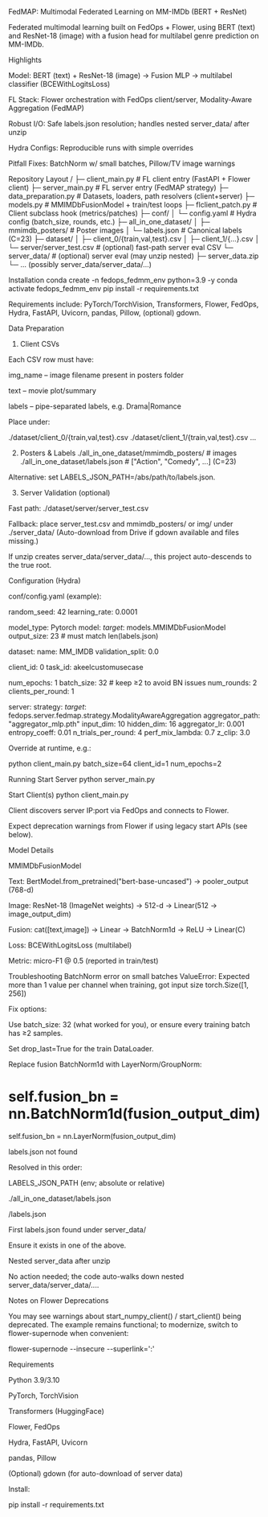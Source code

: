 FedMAP: Multimodal Federated Learning on MM-IMDb (BERT + ResNet)

Federated multimodal learning built on FedOps + Flower, using BERT (text) and ResNet-18 (image) with a fusion head for multilabel genre prediction on MM-IMDb.

Highlights

Model: BERT (text) + ResNet-18 (image) → Fusion MLP → multilabel classifier (BCEWithLogitsLoss)

FL Stack: Flower orchestration with FedOps client/server, Modality-Aware Aggregation (FedMAP)

Robust I/O: Safe labels.json resolution; handles nested server_data/ after unzip

Hydra Configs: Reproducible runs with simple overrides

Pitfall Fixes: BatchNorm w/ small batches, Pillow/TV image warnings

Repository Layout
<repo-root>/
├─ client_main.py                # FL client entry (FastAPI + Flower client)
├─ server_main.py                # FL server entry (FedMAP strategy)
├─ data_preparation.py           # Datasets, loaders, path resolvers (client+server)
├─ models.py                     # MMIMDbFusionModel + train/test loops
├─ flclient_patch.py             # Client subclass hook (metrics/patches)
├─ conf/
│  └─ config.yaml                # Hydra config (batch_size, rounds, etc.)
├─ all_in_one_dataset/
│  ├─ mmimdb_posters/            # Poster images
│  └─ labels.json                # Canonical labels (C=23)
├─ dataset/
│  ├─ client_0/{train,val,test}.csv
│  ├─ client_1/{...}.csv
│  └─ server/server_test.csv     # (optional) fast-path server eval CSV
└─ server_data/                  # (optional) server eval (may unzip nested)
   ├─ server_data.zip
   └─ ... (possibly server_data/server_data/...)

Installation
conda create -n fedops_fedmm_env python=3.9 -y
conda activate fedops_fedmm_env
pip install -r requirements.txt


Requirements include: PyTorch/TorchVision, Transformers, Flower, FedOps, Hydra, FastAPI, Uvicorn, pandas, Pillow, (optional) gdown.

Data Preparation
1) Client CSVs

Each CSV row must have:

img_name – image filename present in posters folder

text – movie plot/summary

labels – pipe-separated labels, e.g. Drama|Romance

Place under:

./dataset/client_0/{train,val,test}.csv
./dataset/client_1/{train,val,test}.csv
...

2) Posters & Labels
./all_in_one_dataset/mmimdb_posters/   # images
./all_in_one_dataset/labels.json       # ["Action", "Comedy", ...] (C=23)


Alternative: set LABELS_JSON_PATH=/abs/path/to/labels.json.

3) Server Validation (optional)

Fast path: ./dataset/server/server_test.csv

Fallback: place server_test.csv and mmimdb_posters/ or img/ under ./server_data/
(Auto-download from Drive if gdown available and files missing.)

If unzip creates server_data/server_data/..., this project auto-descends to the true root.

Configuration (Hydra)

conf/config.yaml (example):

random_seed: 42
learning_rate: 0.0001

model_type: Pytorch
model:
  _target_: models.MMIMDbFusionModel
  output_size: 23            # must match len(labels.json)

dataset:
  name: MM_IMDB
  validation_split: 0.0

client_id: 0
task_id: akeelcustomusecase

num_epochs: 1
batch_size: 32               # keep ≥2 to avoid BN issues
num_rounds: 2
clients_per_round: 1

server:
  strategy:
    _target_: fedops.server.fedmap.strategy.ModalityAwareAggregation
    aggregator_path: "aggregator_mlp.pth"
    input_dim: 10
    hidden_dim: 16
    aggregator_lr: 0.001
    entropy_coeff: 0.01
    n_trials_per_round: 4
    perf_mix_lambda: 0.7
    z_clip: 3.0


Override at runtime, e.g.:

python client_main.py batch_size=64 client_id=1 num_epochs=2

Running
Start Server
python server_main.py

Start Client(s)
python client_main.py


Client discovers server IP:port via FedOps and connects to Flower.

Expect deprecation warnings from Flower if using legacy start APIs (see below).

Model Details

MMIMDbFusionModel

Text: BertModel.from_pretrained("bert-base-uncased") → pooler_output (768-d)

Image: ResNet-18 (ImageNet weights) → 512-d → Linear(512 → image_output_dim)

Fusion: cat([text,image]) → Linear → BatchNorm1d → ReLU → Linear(C)

Loss: BCEWithLogitsLoss (multilabel)

Metric: micro-F1 @ 0.5 (reported in train/test)

Troubleshooting
BatchNorm error on small batches
ValueError: Expected more than 1 value per channel when training, got input size torch.Size([1, 256])


Fix options:

Use batch_size: 32 (what worked for you), or ensure every training batch has ≥2 samples.

Set drop_last=True for the train DataLoader.

Replace fusion BatchNorm1d with LayerNorm/GroupNorm:

# self.fusion_bn = nn.BatchNorm1d(fusion_output_dim)
self.fusion_bn = nn.LayerNorm(fusion_output_dim)

labels.json not found

Resolved in this order:

LABELS_JSON_PATH (env; absolute or relative)

./all_in_one_dataset/labels.json

<normalized server_data root>/labels.json

First labels.json found under server_data/

Ensure it exists in one of the above.

Nested server_data after unzip

No action needed; the code auto-walks down nested server_data/server_data/....

Notes on Flower Deprecations

You may see warnings about start_numpy_client() / start_client() being deprecated.
The example remains functional; to modernize, switch to flower-supernode when convenient:

flower-supernode --insecure --superlink='<IP>:<PORT>'

Requirements

Python 3.9/3.10

PyTorch, TorchVision

Transformers (HuggingFace)

Flower, FedOps

Hydra, FastAPI, Uvicorn

pandas, Pillow

(Optional) gdown (for auto-download of server data)

Install:

pip install -r requirements.txt
